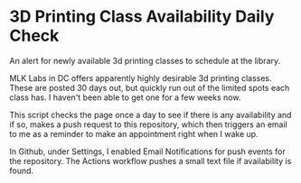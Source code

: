 # 3D Printing Class Availability Daily Check

An alert for newly available 3d printing classes to schedule at the library.

MLK Labs in DC offers apparently highly desirable 3d printing classes. These are posted 30 days out, but quickly run out of the limited spots each class has. I haven't been able to get one for a few weeks now.

This script checks the page once a day to see if there is any availability and if so, makes a push request to this repository, which then triggers an email to me as a reminder to make an appointment right when I wake up.

In Github, under Settings, I enabled Email Notifications for push events for the repository. The Actions workflow pushes a small text file if availability is found.
